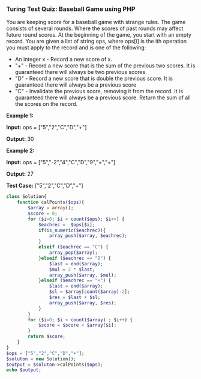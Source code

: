 ### **Turing Test Quiz: Baseball Game using PHP**

<p>You are keeping score for a baseball game with strange rules. The game consists of several rounds. Where the scores of past rounds may affect future round scores.
At the beginning of the game, you start with an empty record. You are given a list of string ops, where ops[i] is the ith operation you must apply to the record and is one of the following:

-  An integer x - Record a new score of x.
- "+" - Record a new score that is the sum of the previous two scores. It is guaranteed there will always be two previous scores.
- "D" - Record a new score that is double the previous score. It is guaranteed there will always be a previous score
- "C" - Invalidate the previous score, removing it from the record. It is guaranteed there will always be a previous score.
Return the sum of all the scores on the record.

**Example 1:**

**Input:** ops = ["5","2","C","D","+"]

**Output:** 30

**Example 2:**

**Input:** ops = ["5","-2","4","C","D","9","+","+"]

**Output:** 27

**Test Case:** ["5","2","C","D","+"]
</p>


```php
class Solution{
	function calPoints($ops){
		$array = array();
		$score = 0;
		for ($i=0; $i < count($ops); $i++) { 
			$eachrec =  $ops[$i];
			if(is_numeric($eachrec)){
				array_push($array, $eachrec);
			}	
			elseif ($eachrec == "C") {
				array_pop($array);
			}elseif ($eachrec == "D") {
				$last = end($array);
				$mul = 2 * $last;
				array_push($array, $mul);
			}elseif ($eachrec == "+") {
				$last = end($array);
				$sl = $array[count($array)-2]; 
				$res = $last + $sl;
				array_push($array, $res);
			}
		}		
		for ($i=0; $i < count($array) ; $i++) { 
			$score = $score + $array[$i];
		}
		return $score;		
	}
}
$ops = ["5","2","C","D","+"];
$soluton = new Solution();
$output = $soluton->calPoints($ops);
echo $output;
```
